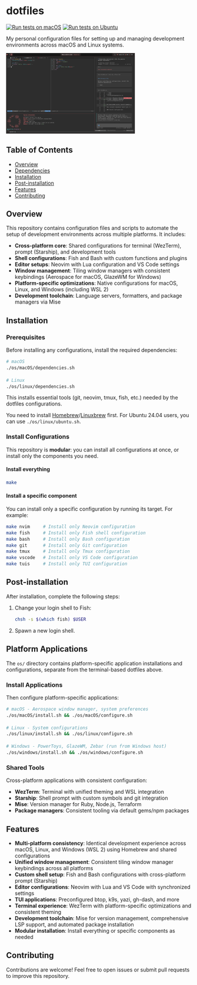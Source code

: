 # dotfiles

[![Run tests on macOS](https://github.com/foliea/dotfiles/actions/workflows/test-macOS.yml/badge.svg)](https://github.com/foliea/dotfiles/actions/workflows/test-macOS.yml)
[![Run tests on Ubuntu](https://github.com/foliea/dotfiles/actions/workflows/test-ubuntu.yml/badge.svg)](https://github.com/foliea/dotfiles/actions/workflows/test-ubuntu.yml)

My personal configuration files for setting up and managing development environments across macOS and Linux systems.

<img src="/misc/images/windows_2025.png" width="350"/>

## Table of Contents

- [Overview](#overview)
- [Dependencies](#dependencies)
- [Installation](#installation)
- [Post-installation](#post-installation)
- [Features](#features)
- [Contributing](#contributing)

## Overview

This repository contains configuration files and scripts to automate the setup of development environments across multiple platforms. It includes:

- **Cross-platform core**: Shared configurations for terminal (WezTerm), prompt (Starship), and development tools
- **Shell configurations**: Fish and Bash with custom functions and plugins
- **Editor setups**: Neovim with Lua configuration and VS Code settings
- **Window management**: Tiling window managers with consistent keybindings (Aerospace for macOS, GlazeWM for Windows)
- **Platform-specific optimizations**: Native configurations for macOS, Linux, and Windows (including WSL 2)
- **Development toolchain**: Language servers, formatters, and package managers via Mise

## Installation

### Prerequisites

Before installing any configurations, install the required dependencies:

```bash
# macOS
./os/macOS/dependencies.sh

# Linux
./os/linux/dependencies.sh
```

This installs essential tools (git, neovim, tmux, fish, etc.) needed by the dotfiles configurations.

You need to install [Homebrew](https://brew.sh/)/[Linuxbrew](https://docs.brew.sh/Homebrew-on-Linux) first.
For Ubuntu 24.04 users, you can use `./os/linux/ubuntu.sh`.

### Install Configurations

This repository is **modular**: you can install all configurations at once, or install only the components you need.

#### Install everything

```bash
make
```

#### Install a specific component

You can install only a specific configuration by running its target. For example:

```bash
make nvim     # Install only Neovim configuration
make fish     # Install only Fish shell configuration
make bash     # Install only Bash configuration
make git      # Install only Git configuration
make tmux     # Install only Tmux configuration
make vscode   # Install only VS Code configuration
make tuis     # Install only TUI configuration
```

## Post-installation

After installation, complete the following steps:

1. Change your login shell to Fish:
   ```bash
   chsh -s $(which fish) $USER
   ```
2. Spawn a new login shell.

## Platform Applications

The `os/` directory contains platform-specific application installations and configurations, separate from the terminal-based dotfiles above.

### Install Applications
Then configure platform-specific applications:

```bash
# macOS - Aerospace window manager, system preferences
./os/macOS/install.sh && ./os/macOS/configure.sh

# Linux - System configurations
./os/linux/install.sh && ./os/linux/configure.sh

# Windows - PowerToys, GlazeWM, Zebar (run from Windows host)
./os/windows/install.sh && ./os/windows/configure.sh
```

### Shared Tools
Cross-platform applications with consistent configuration:
- **WezTerm**: Terminal with unified theming and WSL integration
- **Starship**: Shell prompt with custom symbols and git integration
- **Mise**: Version manager for Ruby, Node.js, Terraform
- **Package managers**: Consistent tooling via default gems/npm packages

## Features

- **Multi-platform consistency**: Identical development experience across macOS, Linux, and Windows (WSL 2) using Homebrew and shared configurations
- **Unified window management**: Consistent tiling window manager keybindings across all platforms
- **Custom shell setup**: Fish and Bash configurations with cross-platform prompt (Starship)
- **Editor configurations**: Neovim with Lua and VS Code with synchronized settings
- **TUI applications**: Preconfigured btop, k9s, yazi, gh-dash, and more
- **Terminal experience**: WezTerm with platform-specific optimizations and consistent theming
- **Development toolchain**: Mise for version management, comprehensive LSP support, and automated package installation
- **Modular installation**: Install everything or specific components as needed

## Contributing

Contributions are welcome! Feel free to open issues or submit pull requests to improve this repository.
